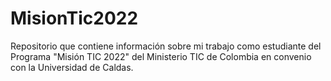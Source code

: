 # MisionTic2022
Repositorio que contiene información sobre mi  trabajo como estudiante del Programa "Misión TIC 2022" del Ministerio TIC de Colombia en convenio con la Universidad de Caldas.
